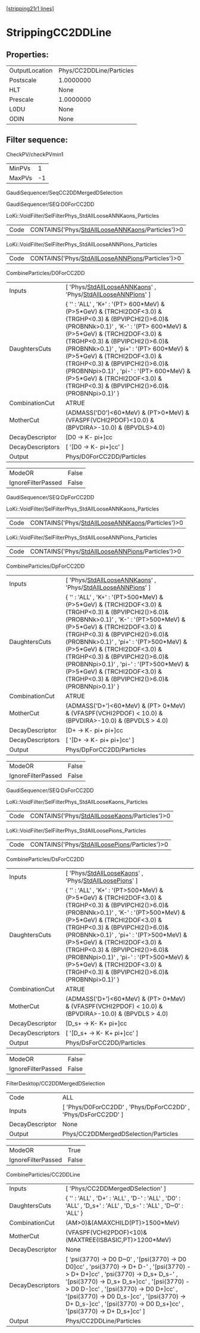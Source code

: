 [[stripping21r1 lines]](./stripping21r1-index)

# StrippingCC2DDLine

## Properties:

|                |                          |
|----------------|--------------------------|
| OutputLocation | Phys/CC2DDLine/Particles |
| Postscale      | 1.0000000                |
| HLT            | None                     |
| Prescale       | 1.0000000                |
| L0DU           | None                     |
| ODIN           | None                     |

## Filter sequence:

CheckPV/checkPVmin1

|        |     |
|--------|-----|
| MinPVs | 1   |
| MaxPVs | -1  |

GaudiSequencer/SeqCC2DDMergedDSelection

GaudiSequencer/SEQ:D0ForCC2DD

LoKi::VoidFilter/SelFilterPhys_StdAllLooseANNKaons_Particles

|      |                                                                                                          |
|------|----------------------------------------------------------------------------------------------------------|
| Code | CONTAINS('Phys/[StdAllLooseANNKaons](./stripping21r1-commonparticles-stdalllooseannkaons)/Particles')\>0 |

LoKi::VoidFilter/SelFilterPhys_StdAllLooseANNPions_Particles

|      |                                                                                                          |
|------|----------------------------------------------------------------------------------------------------------|
| Code | CONTAINS('Phys/[StdAllLooseANNPions](./stripping21r1-commonparticles-stdalllooseannpions)/Particles')\>0 |

CombineParticles/D0ForCC2DD

|                  |                                                                                                                                                                                                                                                                                                                                                                                                                                                                                |
|------------------|--------------------------------------------------------------------------------------------------------------------------------------------------------------------------------------------------------------------------------------------------------------------------------------------------------------------------------------------------------------------------------------------------------------------------------------------------------------------------------|
| Inputs           | [ 'Phys/[StdAllLooseANNKaons](./stripping21r1-commonparticles-stdalllooseannkaons)' , 'Phys/[StdAllLooseANNPions](./stripping21r1-commonparticles-stdalllooseannpions)' ]                                                                                                                                                                                                                                                                                                    |
| DaughtersCuts    | { '' : 'ALL' , 'K+' : '(PT\> 600\*MeV) & (P\>5\*GeV) & (TRCHI2DOF\<3.0) & (TRGHP\<0.3) & (BPVIPCHI2()\>6.0)&(PROBNNk\>0.1)' , 'K-' : '(PT\> 600\*MeV) & (P\>5\*GeV) & (TRCHI2DOF\<3.0) & (TRGHP\<0.3) & (BPVIPCHI2()\>6.0)&(PROBNNk\>0.1)' , 'pi+' : '(PT\> 600\*MeV) & (P\>5\*GeV) & (TRCHI2DOF\<3.0) & (TRGHP\<0.3) & (BPVIPCHI2()\>6.0)&(PROBNNpi\>0.1)' , 'pi-' : '(PT\> 600\*MeV) & (P\>5\*GeV) & (TRCHI2DOF\<3.0) & (TRGHP\<0.3) & (BPVIPCHI2()\>6.0)&(PROBNNpi\>0.1)' } |
| CombinationCut   | ATRUE                                                                                                                                                                                                                                                                                                                                                                                                                                                                          |
| MotherCut        | (ADMASS('D0')\<60\*MeV) & (PT\>0\*MeV) & (VFASPF(VCHI2PDOF)\<10.0) & (BPVDIRA\>-10.0) & (BPVDLS\>4.0)                                                                                                                                                                                                                                                                                                                                                                          |
| DecayDescriptor  | [D0 -\> K- pi+]cc                                                                                                                                                                                                                                                                                                                                                                                                                                                            |
| DecayDescriptors | [ '[D0 -\> K- pi+]cc' ]                                                                                                                                                                                                                                                                                                                                                                                                                                                    |
| Output           | Phys/D0ForCC2DD/Particles                                                                                                                                                                                                                                                                                                                                                                                                                                                      |

|                    |       |
|--------------------|-------|
| ModeOR             | False |
| IgnoreFilterPassed | False |

GaudiSequencer/SEQ:DpForCC2DD

LoKi::VoidFilter/SelFilterPhys_StdAllLooseANNKaons_Particles

|      |                                                                                                          |
|------|----------------------------------------------------------------------------------------------------------|
| Code | CONTAINS('Phys/[StdAllLooseANNKaons](./stripping21r1-commonparticles-stdalllooseannkaons)/Particles')\>0 |

LoKi::VoidFilter/SelFilterPhys_StdAllLooseANNPions_Particles

|      |                                                                                                          |
|------|----------------------------------------------------------------------------------------------------------|
| Code | CONTAINS('Phys/[StdAllLooseANNPions](./stripping21r1-commonparticles-stdalllooseannpions)/Particles')\>0 |

CombineParticles/DpForCC2DD

|                  |                                                                                                                                                                                                                                                                                                                                                                                                                                                                            |
|------------------|----------------------------------------------------------------------------------------------------------------------------------------------------------------------------------------------------------------------------------------------------------------------------------------------------------------------------------------------------------------------------------------------------------------------------------------------------------------------------|
| Inputs           | [ 'Phys/[StdAllLooseANNKaons](./stripping21r1-commonparticles-stdalllooseannkaons)' , 'Phys/[StdAllLooseANNPions](./stripping21r1-commonparticles-stdalllooseannpions)' ]                                                                                                                                                                                                                                                                                                |
| DaughtersCuts    | { '' : 'ALL' , 'K+' : '(PT\>500\*MeV) & (P\>5\*GeV) & (TRCHI2DOF\<3.0) & (TRGHP\<0.3) & (BPVIPCHI2()\>6.0)&(PROBNNk\>0.1)' , 'K-' : '(PT\>500\*MeV) & (P\>5\*GeV) & (TRCHI2DOF\<3.0) & (TRGHP\<0.3) & (BPVIPCHI2()\>6.0)&(PROBNNk\>0.1)' , 'pi+' : '(PT\>500\*MeV) & (P\>5\*GeV) & (TRCHI2DOF\<3.0) & (TRGHP\<0.3) & (BPVIPCHI2()\>6.0)&(PROBNNpi\>0.1)' , 'pi-' : '(PT\>500\*MeV) & (P\>5\*GeV) & (TRCHI2DOF\<3.0) & (TRGHP\<0.3) & (BPVIPCHI2()\>6.0)&(PROBNNpi\>0.1)' } |
| CombinationCut   | ATRUE                                                                                                                                                                                                                                                                                                                                                                                                                                                                      |
| MotherCut        | (ADMASS('D+')\<60\*MeV) & (PT\> 0\*MeV) & (VFASPF(VCHI2PDOF) \< 10.0) & (BPVDIRA\>-10.0) & (BPVDLS \> 4.0)                                                                                                                                                                                                                                                                                                                                                                 |
| DecayDescriptor  | [D+ -\> K- pi+ pi+]cc                                                                                                                                                                                                                                                                                                                                                                                                                                                    |
| DecayDescriptors | [ '[D+ -\> K- pi+ pi+]cc' ]                                                                                                                                                                                                                                                                                                                                                                                                                                            |
| Output           | Phys/DpForCC2DD/Particles                                                                                                                                                                                                                                                                                                                                                                                                                                                  |

|                    |       |
|--------------------|-------|
| ModeOR             | False |
| IgnoreFilterPassed | False |

GaudiSequencer/SEQ:DsForCC2DD

LoKi::VoidFilter/SelFilterPhys_StdAllLooseKaons_Particles

|      |                                                                                                    |
|------|----------------------------------------------------------------------------------------------------|
| Code | CONTAINS('Phys/[StdAllLooseKaons](./stripping21r1-commonparticles-stdallloosekaons)/Particles')\>0 |

LoKi::VoidFilter/SelFilterPhys_StdAllLoosePions_Particles

|      |                                                                                                    |
|------|----------------------------------------------------------------------------------------------------|
| Code | CONTAINS('Phys/[StdAllLoosePions](./stripping21r1-commonparticles-stdallloosepions)/Particles')\>0 |

CombineParticles/DsForCC2DD

|                  |                                                                                                                                                                                                                                                                                                                                                                                                                                                                            |
|------------------|----------------------------------------------------------------------------------------------------------------------------------------------------------------------------------------------------------------------------------------------------------------------------------------------------------------------------------------------------------------------------------------------------------------------------------------------------------------------------|
| Inputs           | [ 'Phys/[StdAllLooseKaons](./stripping21r1-commonparticles-stdallloosekaons)' , 'Phys/[StdAllLoosePions](./stripping21r1-commonparticles-stdallloosepions)' ]                                                                                                                                                                                                                                                                                                            |
| DaughtersCuts    | { '' : 'ALL' , 'K+' : '(PT\>500\*MeV) & (P\>5\*GeV) & (TRCHI2DOF\<3.0) & (TRGHP\<0.3) & (BPVIPCHI2()\>6.0)&(PROBNNk\>0.1)' , 'K-' : '(PT\>500\*MeV) & (P\>5\*GeV) & (TRCHI2DOF\<3.0) & (TRGHP\<0.3) & (BPVIPCHI2()\>6.0)&(PROBNNk\>0.1)' , 'pi+' : '(PT\>500\*MeV) & (P\>5\*GeV) & (TRCHI2DOF\<3.0) & (TRGHP\<0.3) & (BPVIPCHI2()\>6.0)&(PROBNNpi\>0.1)' , 'pi-' : '(PT\>500\*MeV) & (P\>5\*GeV) & (TRCHI2DOF\<3.0) & (TRGHP\<0.3) & (BPVIPCHI2()\>6.0)&(PROBNNpi\>0.1)' } |
| CombinationCut   | ATRUE                                                                                                                                                                                                                                                                                                                                                                                                                                                                      |
| MotherCut        | (ADMASS('D+')\<60\*MeV) & (PT\> 0\*MeV) & (VFASPF(VCHI2PDOF) \< 10.0) & (BPVDIRA\>-10.0) & (BPVDLS \> 4.0)                                                                                                                                                                                                                                                                                                                                                                 |
| DecayDescriptor  | [D_s+ -\> K- K+ pi+]cc                                                                                                                                                                                                                                                                                                                                                                                                                                                   |
| DecayDescriptors | [ '[D_s+ -\> K- K+ pi+]cc' ]                                                                                                                                                                                                                                                                                                                                                                                                                                           |
| Output           | Phys/DsForCC2DD/Particles                                                                                                                                                                                                                                                                                                                                                                                                                                                  |

|                    |       |
|--------------------|-------|
| ModeOR             | False |
| IgnoreFilterPassed | False |

FilterDesktop/CC2DDMergedDSelection

|                 |                                                                 |
|-----------------|-----------------------------------------------------------------|
| Code            | ALL                                                             |
| Inputs          | [ 'Phys/D0ForCC2DD' , 'Phys/DpForCC2DD' , 'Phys/DsForCC2DD' ] |
| DecayDescriptor | None                                                            |
| Output          | Phys/CC2DDMergedDSelection/Particles                            |

|                    |       |
|--------------------|-------|
| ModeOR             | True  |
| IgnoreFilterPassed | False |

CombineParticles/CC2DDLine

|                  |                                                                                                                                                                                                                                                                                                                                                                            |
|------------------|----------------------------------------------------------------------------------------------------------------------------------------------------------------------------------------------------------------------------------------------------------------------------------------------------------------------------------------------------------------------------|
| Inputs           | [ 'Phys/CC2DDMergedDSelection' ]                                                                                                                                                                                                                                                                                                                                         |
| DaughtersCuts    | { '' : 'ALL' , 'D+' : 'ALL' , 'D-' : 'ALL' , 'D0' : 'ALL' , 'D_s+' : 'ALL' , 'D_s-' : 'ALL' , 'D~0' : 'ALL' }                                                                                                                                                                                                                                                              |
| CombinationCut   | (AM\>0)&(AMAXCHILD(PT)\>1500\*MeV)                                                                                                                                                                                                                                                                                                                                         |
| MotherCut        | (VFASPF(VCHI2PDOF)\<10)&(MAXTREE(ISBASIC,PT)\>1200\*MeV)                                                                                                                                                                                                                                                                                                                   |
| DecayDescriptor  | None                                                                                                                                                                                                                                                                                                                                                                       |
| DecayDescriptors | [ 'psi(3770) -\> D0 D~0' , '[psi(3770) -\> D0 D0]cc' , 'psi(3770) -\> D+ D-' , '[psi(3770) -\> D+ D+]cc' , 'psi(3770) -\> D_s+ D_s-' , '[psi(3770) -\> D_s+ D_s+]cc' , '[psi(3770) -\> D0 D-]cc' , '[psi(3770) -\> D0 D+]cc' , '[psi(3770) -\> D0 D_s-]cc' , '[psi(3770) -\> D+ D_s-]cc' , '[psi(3770) -\> D0 D_s+]cc' , '[psi(3770) -\> D+ D_s+]cc' ] |
| Output           | Phys/CC2DDLine/Particles                                                                                                                                                                                                                                                                                                                                                   |
